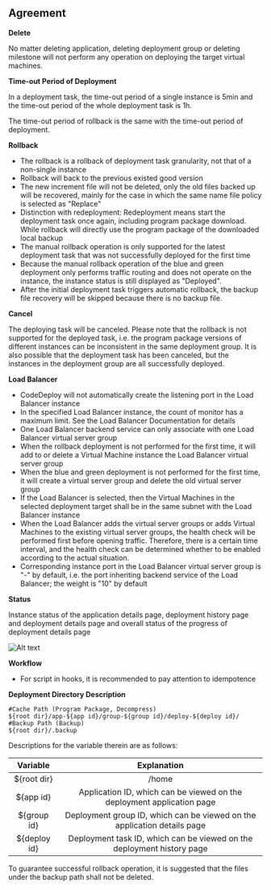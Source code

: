 ## Agreement

**Delete**

No matter deleting application, deleting deployment group or deleting milestone will not perform any operation on deploying the target virtual machines.

**Time-out Period of Deployment**

In a deployment task, the time-out period of a single instance is 5min and the time-out period of the whole deployment task is 1h.

The time-out period of rollback is the same with the time-out period of deployment.

**Rollback**

- The rollback is a rollback of deployment task granularity, not that of a non-single instance
- Rollback will back to the previous existed good version
- The new increment file will not be deleted, only the old files backed up will be recovered, mainly for the case in which the same name file policy is selected as "Replace"
- Distinction with redeployment: Redeployment means start the deployment task once again, including program package download. While rollback will directly use the program package of the downloaded local backup
- The manual rollback operation is only supported for the latest deployment task that was not successfully deployed for the first time
- Because the manual rollback operation of the blue and green deployment only performs traffic routing and does not operate on the instance, the instance status is still displayed as "Deployed".
- After the initial deployment task triggers automatic rollback, the backup file recovery will be skipped because there is no backup file.


**Cancel**

The deploying task will be canceled. Please note that the rollback is not supported for the deployed task, i.e. the program package versions of different instances can be inconsistent in the same deployment group. It is also possible that the deployment task has been canceled, but the instances in the deployment group are all successfully deployed.


**Load Balancer**

- CodeDeploy will not automatically create the listening port in the Load Balancer instance
- In the specified Load Balancer instance, the count of monitor has a maximum limit. See the Load Balancer Documentation for details
- One Load Balancer backend service can only associate with one Load Balancer virtual server group
- When the rollback deployment is not performed for the first time, it will add to or delete a Virtual Machine instance the Load Balancer virtual server group
- When the blue and green deployment is not performed for the first time, it will create a virtual server group and delete the old virtual server group
- If the Load Balancer is selected, then the Virtual Machines in the selected deployment target shall be in the same subnet with the Load Balancer instance
- When the Load Balancer adds the virtual server groups or adds Virtual Machines to the existing virtual server groups, the health check will be performed first before opening traffic. Therefore, there is a certain time interval, and the health check can be determined whether to be enabled according to the actual situation.
- Corresponding instance port in the Load Balancer virtual server group is "-" by default, i.e. the port inheriting backend service of the Load Balancer; the weight is "10" by default


**Status**

Instance status of the application details page, deployment history page and deployment details page and overall status of the progress of deployment details page

![Alt text](https://github.com/jdcloudcom/cn/blob/codedeploy/image/CodeDeploy/operation21.png)


**Workflow**

- For script in hooks, it is recommended to pay attention to idempotence



**Deployment Directory Description**

```
#Cache Path (Program Package, Decompress)
${root dir}/app-${app id}/group-${group id}/deploy-${deploy id}/
#Backup Path (Backup)
${root dir}/.backup
```

Descriptions for the variable therein are as follows:

| Variable      |    Explanation |
| :--------: | :--------:|
| ${root dir}  | /home |
| ${app id}  | Application ID, which can be viewed on the deployment application page |
| ${group id}  | Deployment group ID, which can be viewed on the application details page |
| ${deploy id}  | Deployment task ID, which can be viewed on the deployment history page |

To guarantee successful rollback operation, it is suggested that the files under the backup path shall not be deleted.
